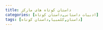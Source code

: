 ```yaml
---
title: داستان کوتاه های مارکز
categories: [ادبیات داستانی,داستان کوتاه]
tags: [داستان,کلمبیا,داستان کوتاه]
---
```



